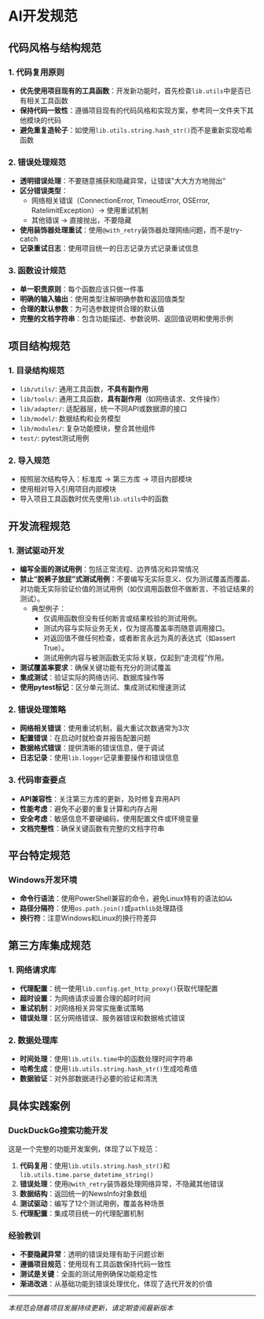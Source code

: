 # AI开发规范

## 代码风格与结构规范

### 1. 代码复用原则
- **优先使用项目现有的工具函数**：开发新功能时，首先检查`lib.utils`中是否已有相关工具函数
- **保持代码一致性**：遵循项目现有的代码风格和实现方案，参考同一文件夹下其他模块的代码
- **避免重复造轮子**：如使用`lib.utils.string.hash_str()`而不是重新实现哈希函数

### 2. 错误处理规范
- **透明错误处理**：不要随意捕获和隐藏异常，让错误"大大方方地抛出"
- **区分错误类型**：
  - 网络相关错误（ConnectionError, TimeoutError, OSError, RatelimitException）→ 使用重试机制
  - 其他错误 → 直接抛出，不要隐藏
- **使用装饰器处理重试**：使用`@with_retry`装饰器处理网络问题，而不是try-catch
- **记录重试日志**：使用项目统一的日志记录方式记录重试信息

### 3. 函数设计规范
- **单一职责原则**：每个函数应该只做一件事
- **明确的输入输出**：使用类型注解明确参数和返回值类型
- **合理的默认参数**：为可选参数提供合理的默认值
- **完整的文档字符串**：包含功能描述、参数说明、返回值说明和使用示例

## 项目结构规范

### 1. 目录结构规范
- `lib/utils/`: 通用工具函数，**不具有副作用**
- `lib/tools/`: 通用工具函数，**具有副作用**（如网络请求、文件操作）
- `lib/adapter/`: 适配器层，统一不同API或数据源的接口
- `lib/model/`: 数据结构和业务模型
- `lib/modules/`: 复杂功能模块，整合其他组件
- `test/`: pytest测试用例

### 2. 导入规范
- 按照层次结构导入：标准库 → 第三方库 → 项目内部模块
- 使用相对导入引用项目内部模块
- 导入项目工具函数时优先使用`lib.utils`中的函数

## 开发流程规范

### 1. 测试驱动开发
- **编写全面的测试用例**：包括正常流程、边界情况和异常情况
- **禁止“脱裤子放屁”式测试用例**：不要编写无实际意义、仅为测试覆盖而覆盖、对功能无实际验证价值的测试用例（如仅调用函数但不做断言、不验证结果的测试）。
    - 典型例子：
        - 仅调用函数但没有任何断言或结果校验的测试用例。
        - 测试内容与实际业务无关，仅为提高覆盖率而随意调用接口。
        - 对返回值不做任何检查，或者断言永远为真的表达式（如assert True）。
        - 测试用例内容与被测函数无实际关联，仅起到“走流程”作用。
- **测试覆盖率要求**：确保关键功能有充分的测试覆盖
- **集成测试**：验证实际的网络访问、数据库操作等
- **使用pytest标记**：区分单元测试、集成测试和慢速测试

### 2. 错误处理策略
- **网络相关错误**：使用重试机制，最大重试次数通常为3次
- **配置错误**：在启动时就检查并报告配置问题
- **数据格式错误**：提供清晰的错误信息，便于调试
- **日志记录**：使用`lib.logger`记录重要操作和错误信息

### 3. 代码审查要点
- **API兼容性**：关注第三方库的更新，及时修复弃用API
- **性能考虑**：避免不必要的重复计算和内存占用
- **安全考虑**：敏感信息不要硬编码，使用配置文件或环境变量
- **文档完整性**：确保关键函数有完整的文档字符串

## 平台特定规范

### Windows开发环境
- **命令行语法**：使用PowerShell兼容的命令，避免Linux特有的语法如`&&`
- **路径分隔符**：使用`os.path.join()`或`pathlib`处理路径
- **换行符**：注意Windows和Linux的换行符差异

## 第三方库集成规范

### 1. 网络请求库
- **代理配置**：统一使用`lib.config.get_http_proxy()`获取代理配置
- **超时设置**：为网络请求设置合理的超时时间
- **重试机制**：对网络相关异常实施重试策略
- **错误处理**：区分网络错误、服务器错误和数据格式错误

### 2. 数据处理库
- **时间处理**：使用`lib.utils.time`中的函数处理时间字符串
- **哈希生成**：使用`lib.utils.string.hash_str()`生成哈希值
- **数据验证**：对外部数据进行必要的验证和清洗

## 具体实践案例

### DuckDuckGo搜索功能开发
这是一个完整的功能开发案例，体现了以下规范：

1. **代码复用**：使用`lib.utils.string.hash_str()`和`lib.utils.time.parse_datetime_string()`
2. **错误处理**：使用`@with_retry`装饰器处理网络异常，不隐藏其他错误
3. **数据结构**：返回统一的NewsInfo对象数组
4. **测试驱动**：编写了12个测试用例，覆盖各种场景
5. **代理配置**：集成项目统一的代理配置机制

### 经验教训
- **不要隐藏异常**：透明的错误处理有助于问题诊断
- **遵循项目规范**：使用现有工具函数保持代码一致性
- **测试是关键**：全面的测试用例确保功能稳定性
- **渐进改进**：从基础功能到错误处理优化，体现了迭代开发的价值

---

*本规范会随着项目发展持续更新，请定期查阅最新版本*
